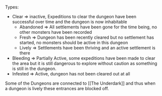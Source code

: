 Types:
- Clear => inactive, Expeditions to clear the dungeon have been successful over time and the dungeon is now inhabitable
	- Abandoned => All settlements have been gone for the time being, no other monsters have been recorded
	- Fresh => Dungeon has been recently cleared but no settlement has started, no monsters should be active in this dungeon
	- Lively => Settlements have been thriving and an active settlement is there
- Bleeding => Partially Active, some expeditions have been made to clear the area but it is still dangerous to explore without caution as something is still in the dungeon.
- Infested => Active, dungeon has not been cleared out at all

Some of the Dungeons are connected to [[The Underdark]] and thus when a dungeon is lively these entrances are blocked off.